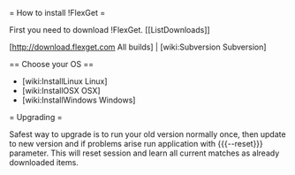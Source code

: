 = How to install !FlexGet =

First you need to download !FlexGet. 
[[ListDownloads]]

[http://download.flexget.com All builds] | [wiki:Subversion Subversion]

== Choose your OS ==

 * [wiki:InstallLinux Linux]
 * [wiki:InstallOSX OSX]
 * [wiki:InstallWindows Windows]

= Upgrading =

Safest way to upgrade is to run your old version normally once, then update to new version and if problems arise run application with {{{--reset}}} parameter. This will reset session and learn all current matches as already downloaded items.